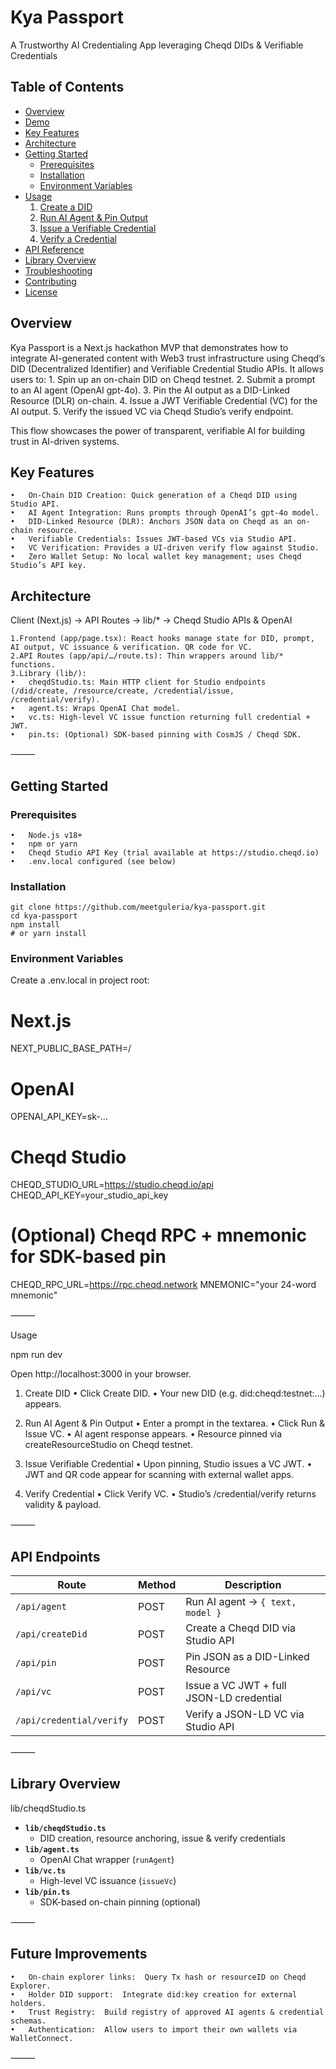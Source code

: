 # Kya Passport

A Trustworthy AI Credentialing App leveraging Cheqd DIDs & Verifiable Credentials

## Table of Contents
- [Overview](#overview)
- [Demo](#demo)
- [Key Features](#key-features)
- [Architecture](#architecture)
- [Getting Started](#getting-started)  
  - [Prerequisites](#prerequisites)  
  - [Installation](#installation)  
  - [Environment Variables](#environment-variables)  
- [Usage](#usage)  
  1. [Create a DID](#create-a-did)  
  2. [Run AI Agent & Pin Output](#run-ai-agent--pin-output)  
  3. [Issue a Verifiable Credential](#issue-a-verifiable-credential)  
  4. [Verify a Credential](#verify-a-credential)  
- [API Reference](#api-reference)
- [Library Overview](#library-overview)
- [Troubleshooting](#troubleshooting)
- [Contributing](#contributing)
- [License](#license)

## Overview

Kya Passport is a Next.js hackathon MVP that demonstrates how to integrate AI-generated content with Web3 trust infrastructure using Cheqd’s DID (Decentralized Identifier) and Verifiable Credential Studio APIs. It allows users to:
	1.	Spin up an on-chain DID on Cheqd testnet.
	2.	Submit a prompt to an AI agent (OpenAI gpt-4o).
	3.	Pin the AI output as a DID-Linked Resource (DLR) on-chain.
	4.	Issue a JWT Verifiable Credential (VC) for the AI output.
	5.	Verify the issued VC via Cheqd Studio’s verify endpoint.

This flow showcases the power of transparent, verifiable AI for building trust in AI-driven systems.

## Key Features
	•	On-Chain DID Creation: Quick generation of a Cheqd DID using Studio API.
	•	AI Agent Integration: Runs prompts through OpenAI’s gpt-4o model.
	•	DID-Linked Resource (DLR): Anchors JSON data on Cheqd as an on-chain resource.
	•	Verifiable Credentials: Issues JWT-based VCs via Studio API.
	•	VC Verification: Provides a UI-driven verify flow against Studio.
	•	Zero Wallet Setup: No local wallet key management; uses Cheqd Studio’s API key.

## Architecture

Client (Next.js)  →  API Routes  →  lib/*  →  Cheqd Studio APIs & OpenAI

	1.Frontend (app/page.tsx): React hooks manage state for DID, prompt, AI output, VC issuance & verification. QR code for VC.
	2.API Routes (app/api/…/route.ts): Thin wrappers around lib/* functions.
	3.Library (lib/):
	•	cheqdStudio.ts: Main HTTP client for Studio endpoints (/did/create, /resource/create, /credential/issue, /credential/verify).
	•	agent.ts: Wraps OpenAI Chat model.
	•	vc.ts: High-level VC issue function returning full credential + JWT.
	•	pin.ts: (Optional) SDK-based pinning with CosmJS / Cheqd SDK.

⸻

## Getting Started

### Prerequisites
	•	Node.js v18+
	•	npm or yarn
	•	Cheqd Studio API Key (trial available at https://studio.cheqd.io)
	•	.env.local configured (see below)

### Installation

```
git clone https://github.com/meetguleria/kya-passport.git
cd kya-passport
npm install
# or yarn install
```

### Environment Variables

Create a .env.local in project root:

# Next.js
NEXT_PUBLIC_BASE_PATH=/

# OpenAI
OPENAI_API_KEY=sk-...

# Cheqd Studio
CHEQD_STUDIO_URL=https://studio.cheqd.io/api
CHEQD_API_KEY=your_studio_api_key

# (Optional) Cheqd RPC + mnemonic for SDK-based pin
CHEQD_RPC_URL=https://rpc.cheqd.network
MNEMONIC="your 24-word mnemonic"


⸻

Usage

npm run dev

Open http://localhost:3000 in your browser.

1. Create DID
	•	Click Create DID.
	•	Your new DID (e.g. did:cheqd:testnet:...) appears.

2. Run AI Agent & Pin Output
	•	Enter a prompt in the textarea.
	•	Click Run & Issue VC.
	•	AI agent response appears.
	•	Resource pinned via createResourceStudio on Cheqd testnet.

3. Issue Verifiable Credential
	•	Upon pinning, Studio issues a VC JWT.
	•	JWT and QR code appear for scanning with external wallet apps.

4. Verify Credential
	•	Click Verify VC.
	•	Studio’s /credential/verify returns validity & payload.

⸻

## API Endpoints

| Route                          | Method | Description                                   |
|--------------------------------|--------|-----------------------------------------------|
| `/api/agent`                   | POST   | Run AI agent → `{ text, model }`              |
| `/api/createDid`               | POST   | Create a Cheqd DID via Studio API             |
| `/api/pin`                     | POST   | Pin JSON as a DID-Linked Resource             |
| `/api/vc`                      | POST   | Issue a VC JWT + full JSON-LD credential      |
| `/api/credential/verify`       | POST   | Verify a JSON-LD VC via Studio API            |

⸻

## Library Overview

lib/cheqdStudio.ts

- **`lib/cheqdStudio.ts`**  
  - DID creation, resource anchoring, issue & verify credentials  
- **`lib/agent.ts`**  
  - OpenAI Chat wrapper (`runAgent`)  
- **`lib/vc.ts`**  
  - High-level VC issuance (`issueVc`)  
- **`lib/pin.ts`**  
  - SDK-based on-chain pinning (optional)

⸻

## Future Improvements
	•	On-chain explorer links:  Query Tx hash or resourceID on Cheqd Explorer.
	•	Holder DID support:  Integrate did:key creation for external holders.
	•	Trust Registry:  Build registry of approved AI agents & credential schemas.
	•	Authentication:  Allow users to import their own wallets via WalletConnect.

⸻
